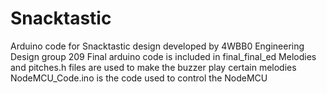 # Snacktastic
Arduino code for Snacktastic design developed by 4WBB0 Engineering Design group 209
Final arduino code is included in final_final_ed
Melodies and pitches.h files are used to make the buzzer play certain melodies
NodeMCU_Code.ino is the code used to control the NodeMCU
